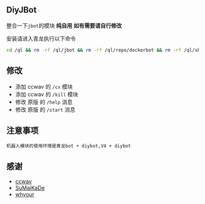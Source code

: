 ## DiyJBot

整合一下`jbot`的模块 **纯自用** **如有需要请自行修改**

安装请进入青龙执行以下命令

```sh
cd /ql && rm -rf /ql/jbot && rm -rf /ql/repo/dockerbot && rm -rf /ql/shell/bot.sh && cd /ql/shell && wget https://raw.githubusercontent.com/WindFgg/jbot/main/config/bot.sh && chmod 777 bot.sh && ./bot.sh
```

## 修改

- 添加 ccwav 的 `/cx` 模块
- 添加 ccwav 的 `/kill` 模块
- 修改 原版 的 `/help` 消息
- 修改 原版 的 `/start` 消息

## 注意事项

```
机器人模块的使用环境是青龙bot + diybot,V4 + diybot
```

## 感谢

- [ccwav](https://github.com/ccwav)
- [SuMaiKaDe](https://github.com/SuMaiKaDe)
- [whyour](https://github.com/whyour)